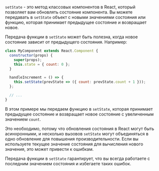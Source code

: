 `setState` - это метод классовых компонентов в React, который позволяет вам обновлять состояние компонента. Вы можете передавать в `setState` объект с новыми значениями состояния или функцию, которая принимает предыдущее состояние и возвращает новое.

Передача функции в `setState` может быть полезна, когда новое состояние зависит от предыдущего состояния. Например:
```javascript
class MyComponent extends React.Component {
  constructor(props) {
    super(props);
    this.state = { count: 0 };
  }

  handleIncrement = () => {
    this.setState(prevState => ({ count: prevState.count + 1 }));
  };

  // ...
}
```
В этом примере мы передаем функцию в `setState`, которая принимает предыдущее состояние и возвращает новое состояние с увеличенным значением `count`.

Это необходимо, потому что обновления состояния в React могут быть асинхронными, и несколько вызовов `setState` могут объединяться в одно обновление для повышения производительности. Если вы используете текущее значение состояния для вычисления нового значения, это может привести к ошибкам.

Передача функции в `setState` гарантирует, что вы всегда работаете с последним значением состояния и избегаете таких ошибок.

